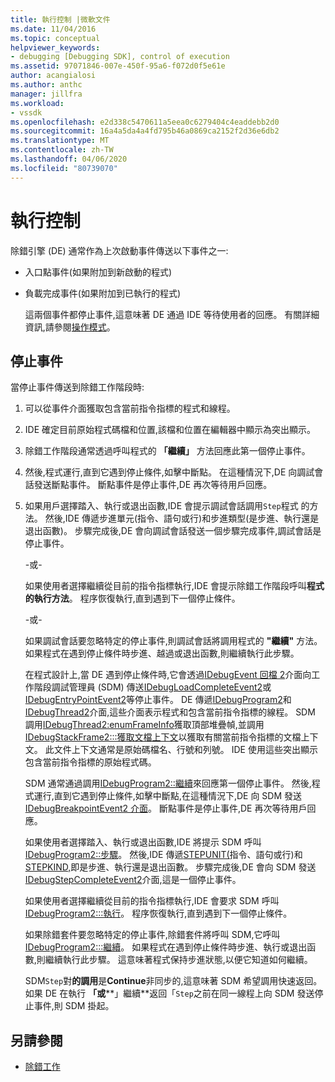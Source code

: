 ```yaml
---
title: 執行控制 |微軟文件
ms.date: 11/04/2016
ms.topic: conceptual
helpviewer_keywords:
- debugging [Debugging SDK], control of execution
ms.assetid: 97071846-007e-450f-95a6-f072d0f5e61e
author: acangialosi
ms.author: anthc
manager: jillfra
ms.workload:
- vssdk
ms.openlocfilehash: e2d338c5470611a5eea0c6279404c4eaddebb2d0
ms.sourcegitcommit: 16a4a5da4a4fd795b46a0869ca2152f2d36e6db2
ms.translationtype: MT
ms.contentlocale: zh-TW
ms.lasthandoff: 04/06/2020
ms.locfileid: "80739070"
---
```

# <a name="control-of-execution"></a>執行控制
除錯引擎 (DE) 通常作為上次啟動事件傳送以下事件之一:

- 入口點事件(如果附加到新啟動的程式)

- 負載完成事件(如果附加到已執行的程式)

  這兩個事件都停止事件,這意味著 DE 通過 IDE 等待使用者的回應。 有關詳細資訊,請參閱[操作模式](../../extensibility/debugger/operational-modes.md)。

## <a name="stopping-event"></a>停止事件
 當停止事件傳送到除錯工作階段時:

1. 可以從事件介面獲取包含當前指令指標的程式和線程。

2. IDE 確定目前原始程式碼檔和位置,該檔和位置在編輯器中顯示為突出顯示。

3. 除錯工作階段通常透過呼叫程式的 **「繼續」** 方法回應此第一個停止事件。

4. 然後,程式運行,直到它遇到停止條件,如擊中斷點。 在這種情況下,DE 向調試會話發送斷點事件。 斷點事件是停止事件,DE 再次等待用戶回應。

5. 如果用戶選擇踏入、執行或退出函數,IDE 會提示調試會話調用`Step`程式 的方法。 然後,IDE 傳遞步進單元(指令、語句或行)和步進類型(是步進、執行還是退出函數)。 步驟完成後,DE 會向調試會話發送一個步驟完成事件,調試會話是停止事件。

    -或-

    如果使用者選擇繼續從目前的指令指標執行,IDE 會提示除錯工作階段呼叫**程式的執行方法**。 程序恢復執行,直到遇到下一個停止條件。

    -或-

    如果調試會話要忽略特定的停止事件,則調試會話將調用程式的 **"繼續"** 方法。 如果程式在遇到停止條件時步進、越過或退出函數,則繼續執行此步驟。

   在程式設計上,當 DE 遇到停止條件時,它會透過[IDebugEvent 回檔 2](../../extensibility/debugger/reference/idebugeventcallback2.md)介面向工作階段調試管理員 (SDM) 傳送[IDebugLoadCompleteEvent2](../../extensibility/debugger/reference/idebugloadcompleteevent2.md)或[IDebugEntryPointEvent2](../../extensibility/debugger/reference/idebugentrypointevent2.md)等停止事件。 DE 傳遞[IDebugProgram2](../../extensibility/debugger/reference/idebugprogram2.md)和[IDebugThread2](../../extensibility/debugger/reference/idebugthread2.md)介面,這些介面表示程式和包含當前指令指標的線程。 SDM 調用[IDebugThread2:enumFrameInfo](../../extensibility/debugger/reference/idebugthread2-enumframeinfo.md)獲取頂部堆疊幀,並調用[IDebugStackFrame2:::獲取文檔上下文](../../extensibility/debugger/reference/idebugstackframe2-getdocumentcontext.md)以獲取有關當前指令指標的文檔上下文。 此文件上下文通常是原始碼檔名、行號和列號。 IDE 使用這些突出顯示包含當前指令指標的原始程式碼。

   SDM 通常通過調用[IDebugProgram2::繼續](../../extensibility/debugger/reference/idebugprogram2-continue.md)來回應第一個停止事件。 然後,程式運行,直到它遇到停止條件,如擊中斷點,在這種情況下,DE 向 SDM 發送[IDebugBreakpointEvent2 介面](../../extensibility/debugger/reference/idebugbreakpointevent2.md)。 斷點事件是停止事件,DE 再次等待用戶回應。

   如果使用者選擇踏入、執行或退出函數,IDE 將提示 SDM 呼叫[IDebugProgram2::步驟](../../extensibility/debugger/reference/idebugprogram2-step.md)。 然後,IDE 傳遞[STEPUNIT(](../../extensibility/debugger/reference/stepunit.md)指令、語句或行)和[STEPKIND,](../../extensibility/debugger/reference/stepkind.md)即是步進、執行還是退出函數。 步驟完成後,DE 會向 SDM 發送[IDebugStepCompleteEvent2](../../extensibility/debugger/reference/idebugstepcompleteevent2.md)介面,這是一個停止事件。

   如果使用者選擇繼續從目前的指令指標執行,IDE 會要求 SDM 呼叫[IDebugProgram2:::執行](../../extensibility/debugger/reference/idebugprogram2-execute.md)。 程序恢復執行,直到遇到下一個停止條件。

   如果除錯套件要忽略特定的停止事件,除錯套件將呼叫 SDM,它呼叫[IDebugProgram2:::繼續](../../extensibility/debugger/reference/idebugprogram2-continue.md)。 如果程式在遇到停止條件時步進、執行或退出函數,則繼續執行此步驟。 這意味著程式保持步進狀態,以便它知道如何繼續。

   SDM`Step`對**的調用**是**Continue**非同步的,這意味著 SDM 希望調用快速返回。 如果 DE 在執行 **「或****」繼續**返回「`Step`之前在同一線程上向 SDM 發送停止事件,則 SDM 掛起。

## <a name="see-also"></a>另請參閱
- [除錯工作](../../extensibility/debugger/debugging-tasks.md)
